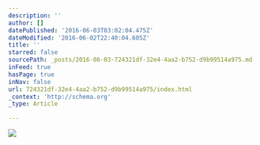 ```yaml
---
description: ''
author: []
datePublished: '2016-06-03T03:02:04.475Z'
dateModified: '2016-06-02T22:40:04.605Z'
title: ''
starred: false
sourcePath: _posts/2016-06-03-724321df-32e4-4aa2-b752-d9b99514a975.md
inFeed: true
hasPage: true
inNav: false
url: 724321df-32e4-4aa2-b752-d9b99514a975/index.html
_context: 'http://schema.org'
_type: Article

---
```

![](https://the-grid-user-content.s3-us-west-2.amazonaws.com/305b2a80-edc2-45c9-a361-2ea39dd6330e.jpg)